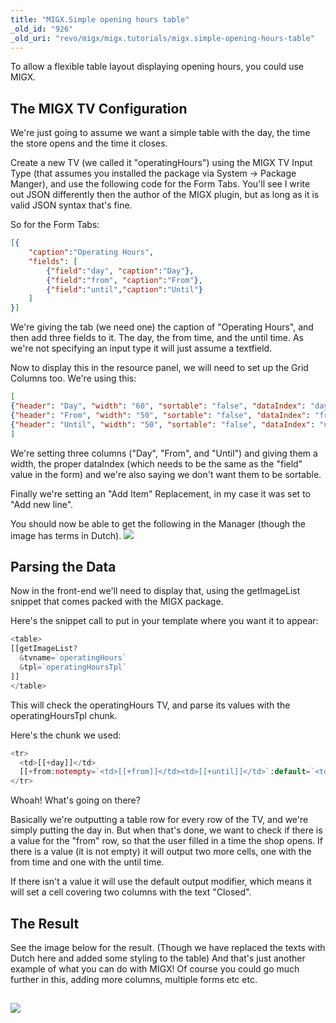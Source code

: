 ```yaml
---
title: "MIGX.Simple opening hours table"
_old_id: "926"
_old_uri: "revo/migx/migx.tutorials/migx.simple-opening-hours-table"
---
```


To allow a flexible table layout displaying opening hours, you could use MIGX.

## The MIGX TV Configuration

We're just going to assume we want a simple table with the day, the time the store opens and the time it closes.

Create a new TV (we called it "operatingHours") using the MIGX TV Input Type (that assumes you installed the package via System -> Package Manger), and use the following code for the Form Tabs. You'll see I write out JSON differently then the author of the MIGX plugin, but as long as it is valid JSON syntax that's fine.

So for the Form Tabs:

``` json
[{
    "caption":"Operating Hours",
    "fields": [
        {"field":"day", "caption":"Day"},
        {"field":"from", "caption":"From"},
        {"field":"until","caption":"Until"}
    ]
}]
```

We're giving the tab (we need one) the caption of "Operating Hours", and then add three fields to it. The day, the from time, and the until time. As we're not specifying an input type it will just assume a textfield.

Now to display this in the resource panel, we will need to set up the Grid Columns too. We're using this:

``` json
[
{"header": "Day", "width": "60", "sortable": "false", "dataIndex": "day"},
{"header": "From", "width": "50", "sortable": "false", "dataIndex": "from"},
{"header": "Until", "width": "50", "sortable": "false", "dataIndex": "until"}
]
```

We're setting three columns ("Day", "From", and "Until") and giving them a width, the proper dataIndex (which needs to be the same as the "field" value in the form) and we're also saying we don't want them to be sortable.

Finally we're setting an "Add Item" Replacement, in my case it was set to "Add new line".

You should now be able to get the following in the Manager (though the image has terms in Dutch). ![](/download/attachments/35586346/migx+grid.PNG?version=1&modificationDate=1315272600000)

## Parsing the Data

Now in the front-end we'll need to display that, using the getImageList snippet that comes packed with the MIGX package.

Here's the snippet call to put in your template where you want it to appear:

``` php
<table>
[[getImageList?
  &tvname=`operatingHours`
  &tpl=`operatingHoursTpl`
]]
</table>
```

This will check the operatingHours TV, and parse its values with the operatingHoursTpl chunk.

Here's the chunk we used:

``` php
<tr>
  <td>[[+day]]</td>
  [[+from:notempty=`<td>[[+from]]</td><td>[[+until]]</td>`:default=`<td colspan="2">Closed</td>`]]
</tr>
```

Whoah! What's going on there?

Basically we're outputting a table row for every row of the TV, and we're simply putting the day in. But when that's done, we want to check if there is a value for the "from" row, so that the user filled in a time the shop opens. If there is a value (it is not empty) it will output two more cells, one with the from time and one with the until time.

If there isn't a value it will use the default output modifier, which means it will set a cell covering two columns with the text "Closed".

## The Result

See the image below for the result. (Though we have replaced the texts with Dutch here and added some styling to the table)
And that's just another example of what you can do with MIGX! Of course you could go much further in this, adding more columns, multiple forms etc etc.

## ![](/download/attachments/35586346/Knipsel.PNG?version=1&modificationDate=1313929587000)
